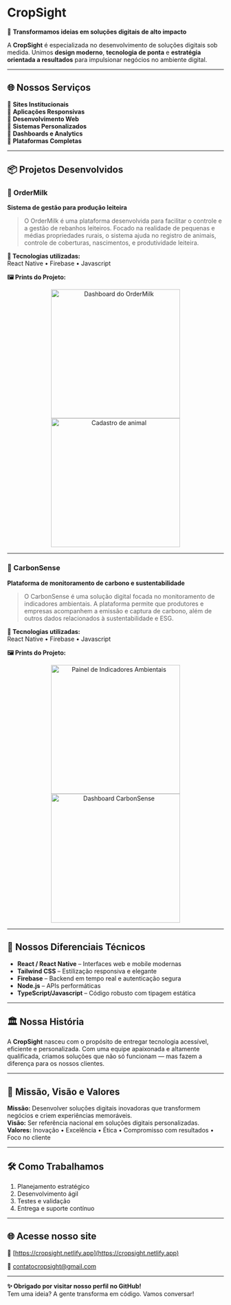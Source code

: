 # CropSight

🚀 **Transformamos ideias em soluções digitais de alto impacto**

A **CropSight** é especializada no desenvolvimento de soluções digitais sob medida. Unimos **design moderno**, **tecnologia de ponta** e **estratégia orientada a resultados** para impulsionar negócios no ambiente digital.

---

## 🌐 Nossos Serviços

🔹 **Sites Institucionais**  
🔹 **Aplicações Responsivas**  
🔹 **Desenvolvimento Web**  
🔹 **Sistemas Personalizados**  
🔹 **Dashboards e Analytics**  
🔹 **Plataformas Completas**

---

## 📦 Projetos Desenvolvidos

### 🐄 OrderMilk

**Sistema de gestão para produção leiteira**

> O OrderMilk é uma plataforma desenvolvida para facilitar o controle e a gestão de rebanhos leiteiros. Focado na realidade de pequenas e médias propriedades rurais, o sistema ajuda no registro de animais, controle de coberturas, nascimentos, e produtividade leiteira.

**🔧 Tecnologias utilizadas:**  
React Native • Firebase • Javascript

**🖼️ Prints do Projeto:**
<div align="center">
  <img src="assets/ordermilk-1.png" width="300" alt="Dashboard do OrderMilk" />
  <img src="assets/ordermilk-2.png" width="300" alt="Cadastro de animal" />
</div>

---

### 🌱 CarbonSense

**Plataforma de monitoramento de carbono e sustentabilidade**

> O CarbonSense é uma solução digital focada no monitoramento de indicadores ambientais. A plataforma permite que produtores e empresas acompanhem a emissão e captura de carbono, além de outros dados relacionados à sustentabilidade e ESG.

**🔧 Tecnologias utilizadas:**  
React Native • Firebase • Javascript

**🖼️ Prints do Projeto:**
<div align="center">
  <img src="assets/carbonsense-1.png" width="300" alt="Painel de Indicadores Ambientais" />
  <img src="assets/carbonsense-2.png" width="300" alt="Dashboard CarbonSense" />
</div>

---

## 🧠 Nossos Diferenciais Técnicos

- **React / React Native** – Interfaces web e mobile modernas  
- **Tailwind CSS** – Estilização responsiva e elegante  
- **Firebase** – Backend em tempo real e autenticação segura  
- **Node.js** – APIs performáticas  
- **TypeScript/Javascript** – Código robusto com tipagem estática

---

## 🏛️ Nossa História

A **CropSight** nasceu com o propósito de entregar tecnologia acessível, eficiente e personalizada. Com uma equipe apaixonada e altamente qualificada, criamos soluções que não só funcionam — mas fazem a diferença para os nossos clientes.

---

## 🎯 Missão, Visão e Valores

**Missão:** Desenvolver soluções digitais inovadoras que transformem negócios e criem experiências memoráveis.  
**Visão:** Ser referência nacional em soluções digitais personalizadas.  
**Valores:** Inovação • Excelência • Ética • Compromisso com resultados • Foco no cliente

---

## 🛠️ Como Trabalhamos

1. Planejamento estratégico  
2. Desenvolvimento ágil  
3. Testes e validação  
4. Entrega e suporte contínuo

---

## 🌐 Acesse nosso site

🔗 [https://cropsight.netlify.app](https://cropsight.netlify.app)

📩 contatocropsight@gmail.com

---

**✨ Obrigado por visitar nosso perfil no GitHub!**  
Tem uma ideia? A gente transforma em código. Vamos conversar!
